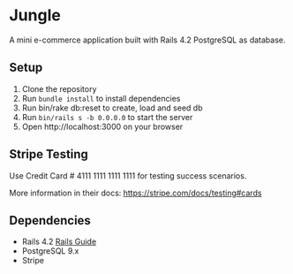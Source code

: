 # Jungle

A mini e-commerce application built with Rails 4.2 PostgreSQL as database.

## Setup

1. Clone the repository
2. Run `bundle install` to install dependencies
3. Run bin/rake db:reset to create, load and seed db
4. Run `bin/rails s -b 0.0.0.0` to start the server
5. Open http://localhost:3000 on your browser


## Stripe Testing

Use Credit Card # 4111 1111 1111 1111 for testing success scenarios.

More information in their docs: <https://stripe.com/docs/testing#cards>

## Dependencies

* Rails 4.2 [Rails Guide](http://guides.rubyonrails.org/v4.2/)
* PostgreSQL 9.x
* Stripe
